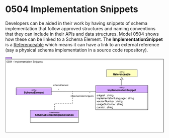 <!-- SPDX-License-Identifier: CC-BY-4.0 -->
<!-- Copyright Contributors to the Egeria project. -->

# 0504 Implementation Snippets

Developers can be aided in their work by having snippets of schema implementation that follow approved structures
and naming conventions that they can include in their APIs and data structures.
Model 0504 shows how these can be linked to a Schema Element.
The **ImplementationSnippet** is a [Referenceable](0010-Base-Model.md) which means
it can have a link to an external reference
(say a physical schema implementation in a source code repository).

![UML](0504-Implementation-Snippets.png)